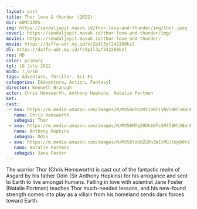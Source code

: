 ```yaml
---
layout: post
title: Thor love & thunder (2022)
dur: 60M3120S
img: https://sendaljepit.masuk.id/thor-love-and-thunder/img/thor.jpeg
cover1: https://sendaljepit.masuk.id/thor-love-and-thunder/img/
movie1: https://sendaljepit.masuk.id/thor-love-and-thunder/
movie: https://daffa-adr.my.id/v/2p1l3yf242260kzl
dl: https://daffa-adr.my.id/f/2p1l3yf242260kzl
res: HD
color: primary
tgl: 10 July 2022
midb: 7,0/10
tags: Adventure, Thriller, Sci-Fi
categories: [Adventure, Action, Fantasy]
director: Kenneth Branagh
actor: Chris Hemsworth, Anthony Hopkins, Natalie Portman
ket: 
cast:
 - ava: https://m.media-amazon.com/images/M/MV5BOTU2MTI0NTIyNV5BMl5BanBnXkFtZTcwMTA4Nzc3OA@@._V1_QL75_UX140_CR0,12,140,140_.jpg
   nama: Chris Hemsworth
   sebagai: Thor
 - ava: https://m.media-amazon.com/images/M/MV5BMTg5ODk1NTc5Ml5BMl5BanBnXkFtZTYwMjAwOTI4._V1_QL75_UX140_CR0,5,140,140_.jpg
   nama: Anthony Hopkins
   sebagai: Odin
 - ava: https://m.media-amazon.com/images/M/MV5BYzU0ZGRhZWItMGJlNy00YzlkLWIzOWYtNDA2NzlhMDg3YjMwXkEyXkFqcGdeQXVyMDM2NDM2MQ@@._V1_QL75_UX140_CR0,12,140,140_.jpg
   nama: Natalie Portman
   sebagai: Jane Foster
---
```


The warrior Thor (Chris Hemsworth) is cast out of the fantastic realm of Asgard by his father Odin (Sir Anthony Hopkins) for his arrogance and sent to Earth to live amongst humans. Falling in love with scientist Jane Foster (Natalie Portman) teaches Thor much-needed lessons, and his new-found strength comes into play as a villain from his homeland sends dark forces toward Earth.
